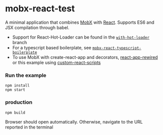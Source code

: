 mobx-react-test
=====================

A minimal application that combines [MobX](https://mobxjs.github.io/mobx) with [React](https://facebook.github.io/react).
Supports ES6 and JSX compilation through babel.

* Support for React-Hot-Loader can be found in the [`with-hot-loader`](https://github.com/mobxjs/mobx-react-boilerplate/tree/with-hot-loader) branch
* For a typescript based boilerplate, see [`mobx-react-typescript-boilerplate`](https://github.com/mobxjs/mobx-react-typescript-boilerplate)
* To use MobX with create-react-app and decorators, [react-app-rewired](https://github.com/timarney/react-app-rewired/tree/master/packages/react-app-rewire-mobx) or this example using [custom-react-scripts](https://github.com/codylindley/mobx-react)


### Run the example

```
npm install
npm start
```

### production

```
npm build
```

Browser should open automatically. Otherwise, navigate to the URL reported in the terminal
